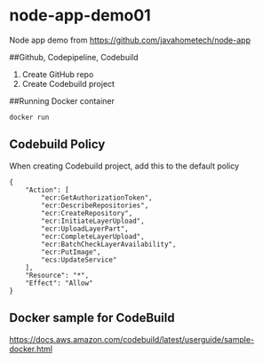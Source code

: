 # node-app-demo01
Node app demo from https://github.com/javahometech/node-app


##Github, Codepipeline, Codebuild

1. Create GitHub repo
2. Create Codebuild project

##Running Docker container

``
docker run 
``

## Codebuild Policy
When creating Codebuild project, add this to the default policy
```
{
    "Action": [
        "ecr:GetAuthorizationToken",
        "ecr:DescribeRepositories",
        "ecr:CreateRepository",
        "ecr:InitiateLayerUpload",
        "ecr:UploadLayerPart",
        "ecr:CompleteLayerUpload",
        "ecr:BatchCheckLayerAvailability",
        "ecr:PutImage",
        "ecs:UpdateService"
    ],
    "Resource": "*",
    "Effect": "Allow"
} 
```


## Docker sample for CodeBuild 

https://docs.aws.amazon.com/codebuild/latest/userguide/sample-docker.html